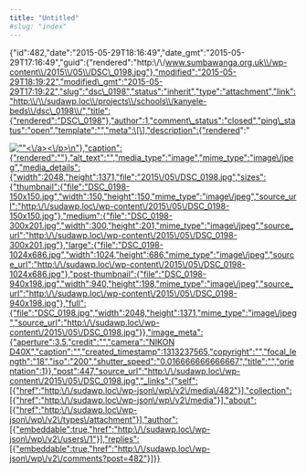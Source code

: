 ```yaml
---
title: "Untitled"
#slug: "index"
---
```


{"id":482,"date":"2015-05-29T18:16:49","date\_gmt":"2015-05-29T17:16:49","guid":{"rendered":"http:\\/\\/www.sumbawanga.org.uk\\/wp-content\\/2015\\/05\\/DSC\_0198.jpg"},"modified":"2015-05-29T18:19:22","modified\_gmt":"2015-05-29T17:19:22","slug":"dsc\_0198","status":"inherit","type":"attachment","link":"http:\\/\\/sudawp.loc\\/projects\\/schools\\/kanyele-beds\\/dsc\_0198\\/","title":{"rendered":"DSC\_0198"},"author":1,"comment\_status":"closed","ping\_status":"open","template":"","meta":\[\],"description":{"rendered":"

[![\"\"](\"http:\/\/sudawp.loc\/wp-content\/2015\/05\/DSC_0198-300x201.jpg\")<\\/a><\\/p>\\n"},"caption":{"rendered":""},"alt\_text":"","media\_type":"image","mime\_type":"image\\/jpeg","media\_details":{"width":2048,"height":1371,"file":"2015\\/05\\/DSC\_0198.jpg","sizes":{"thumbnail":{"file":"DSC\_0198-150x150.jpg","width":150,"height":150,"mime\_type":"image\\/jpeg","source\_url":"http:\\/\\/sudawp.loc\\/wp-content\\/2015\\/05\\/DSC\_0198-150x150.jpg"},"medium":{"file":"DSC\_0198-300x201.jpg","width":300,"height":201,"mime\_type":"image\\/jpeg","source\_url":"http:\\/\\/sudawp.loc\\/wp-content\\/2015\\/05\\/DSC\_0198-300x201.jpg"},"large":{"file":"DSC\_0198-1024x686.jpg","width":1024,"height":686,"mime\_type":"image\\/jpeg","source\_url":"http:\\/\\/sudawp.loc\\/wp-content\\/2015\\/05\\/DSC\_0198-1024x686.jpg"},"post-thumbnail":{"file":"DSC\_0198-940x198.jpg","width":940,"height":198,"mime\_type":"image\\/jpeg","source\_url":"http:\\/\\/sudawp.loc\\/wp-content\\/2015\\/05\\/DSC\_0198-940x198.jpg"},"full":{"file":"DSC\_0198.jpg","width":2048,"height":1371,"mime\_type":"image\\/jpeg","source\_url":"http:\\/\\/sudawp.loc\\/wp-content\\/2015\\/05\\/DSC\_0198.jpg"}},"image\_meta":{"aperture":3.5,"credit":"","camera":"NIKON D40X","caption":"","created\_timestamp":1313237565,"copyright":"","focal\_length":"18","iso":"200","shutter\_speed":"0.016666666666667","title":"","orientation":1}},"post":447,"source\_url":"http:\\/\\/sudawp.loc\\/wp-content\\/2015\\/05\\/DSC\_0198.jpg","\_links":{"self":\[{"href":"http:\\/\\/sudawp.loc\\/wp-json\\/wp\\/v2\\/media\\/482"}\],"collection":\[{"href":"http:\\/\\/sudawp.loc\\/wp-json\\/wp\\/v2\\/media"}\],"about":\[{"href":"http:\\/\\/sudawp.loc\\/wp-json\\/wp\\/v2\\/types\\/attachment"}\],"author":\[{"embeddable":true,"href":"http:\\/\\/sudawp.loc\\/wp-json\\/wp\\/v2\\/users\\/1"}\],"replies":\[{"embeddable":true,"href":"http:\\/\\/sudawp.loc\\/wp-json\\/wp\\/v2\\/comments?post=482"}\]}}](http:\/\/sudawp.loc\/wp-content\/2015\/05\/DSC_0198.jpg)